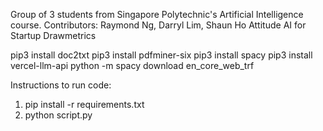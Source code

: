 Group of 3 students from Singapore Polytechnic's Artificial Intelligence course.
Contributors: Raymond Ng, Darryl Lim, Shaun Ho
Attitude AI for Startup Drawmetrics

pip3 install doc2txt
pip3 install pdfminer-six
pip3 install spacy
pip3 install vercel-llm-api
python -m spacy download en_core_web_trf

Instructions to run code:
1. pip install -r requirements.txt
2. python script.py
